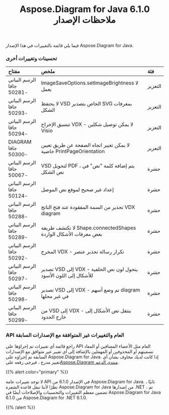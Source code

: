 ﻿---
title: Aspose.Diagram for Java 6.1.0 ملاحظات الإصدار
type: docs
weight: 110
url: /ar/java/aspose-diagram-for-java-6-1-0-release-notes/
---
فيما يلي قائمة بالتغييرات في هذا الإصدار Aspose.Diagram for Java.
### **تحسينات وتغييرات أخرى**

|**مفتاح** |**ملخص** |**فئة** |
|:- |:- |:- |
| الرسم البياني جافا -50281| ImageSaveOptions.setImageBrightness لا يعمل| التعزيز|
|الرسم البياني جافا -50293| لا يحتفظ VSD الخاص بتصدير SVG بمعرفات الشكل| التعزيز|
| الرسم البياني جافا -50294| تنسيق الإخراج VDX - لا يمكن توصيل شكلين Visio| التعزيز|
| DIAGRAM جافا -50300| لا يمكن تغيير اتجاه الصفحة عن طريق تعيين خاصية PrintPageOrientation| التعزيز|
| الرسم البياني جافا -50067| VSD لتحويل PDF ، يتم إضافة كلمة "نص" في نص الشكل| حشرة|
| الرسم البياني جافا -50124| إعداد غير صحيح لموقع نص الموصل| حشرة|
| الرسم البياني جافا -50288| تحذير من السمة المفقودة عند فتح الناتج VDX diagram| حشرة|
| الرسم البياني جافا -50289| لا تكتشف طريقة Shape.connectedShapes بعض معرفات الأشكال الواردة| حشرة|
| الرسم البياني جافا -50292| المخرج VDX - تكرار رسالة تحذير عنصر| حشرة|
| الرسم البياني جافا -50297| تصدير VSD إلى VDX - يتحول لون نص الخلفية للأشكال إلى اللون الأسود| حشرة|
| الرسم البياني جافا -50298| تصدير VSD إلى VDX - تم وضع أسهم diagram في غير محلها| حشرة|
|الرسم البياني جافا -50299| من VSD إلى VDX - ينتقل نص الأشكال إلى خارج الحدود| حشرة|
### **API العام والتغييرات غير المتوافقة مع الإصدارات السابقة**
راجع قائمة أي تغييرات تم إجراؤها على API العام مثل الأعضاء المضافين أو المعاد تسميتهم أو المحذوفين أو المهملين بالإضافة إلى أي تغيير غير متوافق مع الإصدارات السابقة تم إجراؤه على Aspose.Diagram for Java. إذا كانت لديك مخاوف بشأن أي تغيير مدرج ، فيرجى رفعه على[Aspose.Diagram منتدى الدعم](https://forum.aspose.com/c/diagram/17).

{{% alert color="primary" %}} 

لا توجد تغييرات عامة API في الإصدار 6.1.0 من Aspose.Diagram for Java. ثانيًا ، نظرًا لأننا ننقل قاعدة الشفرة Aspose.Diagram for Java من إصدارها .NET ، تم تضمين معظم التغييرات والتحسينات والإصلاحات أيضًا في Aspose.Diagram for Java 6.1.0 من Aspose.Diagram for .NET 6.1.0.

{{% /alert %}}
